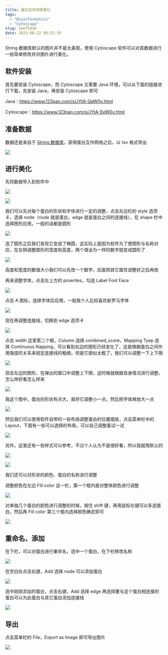 ```yaml
---
title: 蛋白互作网络美化
tags:
  - "Bioinformatics"
  - "Cytoscape"
slug: 2eef5da0
date: 2023-06-22 09:37:39
---
```


String 数据库默认的图片并不是太美观，使用 Cytoscape 软件可以对其数据进行一些简单修改并对图片进行美化。

<!--more-->

## 软件安装

首先要安装 Cytoscape，而 Cytoscape 又需要 Java 环境，可以从下面的链接进行下载，先安装 Java，再安装 Cytoscape 即可

Java：https://www.123pan.com/s/JYtA-QeW0v.html

Cytoscape：https://www.123pan.com/s/JYtA-EeW0v.html

## 准备数据

数据还是来自于 [String 数据库](https://cn.string-db.org/cgi/input?sessionId=bT1CE6WmOKVU&input_page_show_search=on)，获得蛋白互作网络之后，以 tsv 格式导出

![](https://images.yuanj.top/20230622085919.png)

## 进行美化

先将数据导入到软件中

![](https://images.yuanj.top/20230622090044.png)

![](https://images.yuanj.top/20230622090204.png)

我们可以先对每个蛋白的形状和字体进行一定的调整，点击左边栏的 style 选项卡，选择 node（node 就是蛋白，edge 就是蛋白之间的连接线），在 shape 栏中选择图形应用，一般的话都是圆形

![](https://images.yuanj.top/20230622090329.png)

选了圆形之后我们发现它变成了椭圆，这实际上是因为软件为了使图形与名称对应，在左侧调整图形的宽度和高度，两个值设为一样的数字就变成圆形了

![](https://images.yuanj.top/20230622090824.png)

高度和宽度的数值大小我们可以先改一个数字，后面把其它属性调整好之后再改

再来调整字体，点击左上方的 proerites，勾选 Label Font Face

![](https://images.yuanj.top/20230622091054.png)

点击 A 图标，选择字体后应用，一般我个人比较喜欢新罗马字体

![](https://images.yuanj.top/20230622091207.png)

现在再调整连接线，切换到 edge 选项卡

![](https://images.yuanj.top/20230622091403.png)

点击 width 这里第二个框，Column 选择 combined_score，Mapping Tyep 选择 Continuous Napping，可以看到右边的图形已经变化了，这是根据蛋白之间作用强度的关系来规定连接线的粗细，但是它貌似太粗了，我们可以调整一下上下限

![](https://images.yuanj.top/20230622091525.png)

双击左边的图形，在弹出的窗口中调整上下限，这时候就根据自身情况进行调整，怎么样好看怎么样来

![](https://images.yuanj.top/20230622091858.png)

我这个图中，蛋白的形状有点大，我将它调整小一点，然后把字体再放大一点

![](https://images.yuanj.top/20230622092111.png)

然后我们可以使用软件自带的一些布局调整蛋白的位置摆放，点击菜单栏中的 Layout，下面有一些可以选择的布局，可以自己调整着试一试

![](https://images.yuanj.top/20230622092229.png)

另外，这里还有一些样式可以参考，不过个人认为不是很好看，所以我就用默认的

![](https://images.yuanj.top/20230622092402.png)

![](https://images.yuanj.top/20230622092414.png)

我们还可以对形状的颜色、蛋白的名称进行调整

调整颜色在左边 Fill color 这一栏，第一个框内是对整体颜色进行调整

![](https://images.yuanj.top/20230622092552.png)

对单独几个蛋白的颜色进行调整的时候，按住 shift 键，再用鼠标左键可以多选蛋白，然后再 Fill color 第三个框内选择颜色确定即可

![](https://images.yuanj.top/20230622092817.png)

## 重命名、添加

在下栏，可以对蛋白进行重命名，选中一个蛋白，在下栏修改名称

![](https://images.yuanj.top/20230622092939.png)

在空白处点击右键，Add 选择 node 可以添加蛋白

![](https://images.yuanj.top/20230622093132.png)

选中刚刚添加的蛋白，点击右键，Add 选择 edge 再选择要与这个蛋白相连接的蛋白可以为此蛋白与其它蛋白添加连接线

![](https://images.yuanj.top/20230622093213.png)

## 导出

点击菜单栏的 File，Export as Image 即可导出图片

![](https://images.yuanj.top/20230622093412.png)
